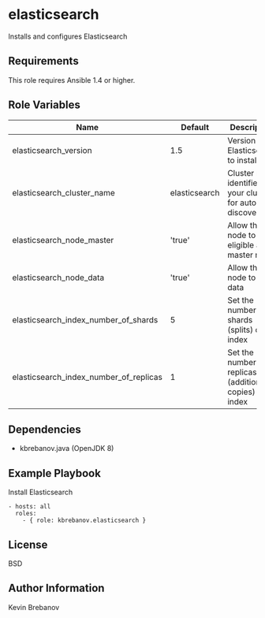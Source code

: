 elasticsearch
=============

Installs and configures Elasticsearch

Requirements
------------

This role requires Ansible 1.4 or higher.

Role Variables
--------------

| Name                                   | Default       | Description                                                |
|----------------------------------------|---------------|------------------------------------------------------------|
| elasticsearch_version                  | 1.5           | Version of Elasticsearch to install                        |
| elasticsearch_cluster_name             | elasticsearch | Cluster name identifies your cluster for auto-discovery    |
| elasticsearch_node_master              | 'true'        | Allow this node to be eligible as a master node            |
| elasticsearch_node_data                | 'true'        | Allow this node to store data                              |
| elasticsearch_index_number_of_shards   | 5             | Set the number of shards (splits) of an index              |
| elasticsearch_index_number_of_replicas | 1             | Set the number of replicas (additional copies) of an index |

Dependencies
------------

- kbrebanov.java (OpenJDK 8)

Example Playbook
----------------

Install Elasticsearch
```
- hosts: all
  roles:
    - { role: kbrebanov.elasticsearch }
```

License
-------

BSD

Author Information
------------------

Kevin Brebanov
